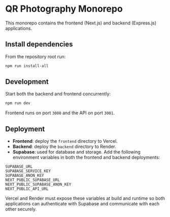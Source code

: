 # QR Photography Monorepo

This monorepo contains the frontend (Next.js) and backend (Express.js) applications.

## Install dependencies

From the repository root run:

```bash
npm run install-all
```

## Development

Start both the backend and frontend concurrently:

```bash
npm run dev
```

Frontend runs on port `3000` and the API on port `3001`.

## Deployment

- **Frontend**: deploy the `frontend` directory to Vercel.
- **Backend**: deploy the `backend` directory to Render.
- **Supabase**: used for database and storage. Add the following environment variables in both the frontend and backend deployments:

```
SUPABASE_URL
SUPABASE_SERVICE_KEY
SUPABASE_ANON_KEY
NEXT_PUBLIC_SUPABASE_URL
NEXT_PUBLIC_SUPABASE_ANON_KEY
NEXT_PUBLIC_API_URL
```

Vercel and Render must expose these variables at build and runtime so both applications can authenticate with Supabase and communicate with each other securely.
